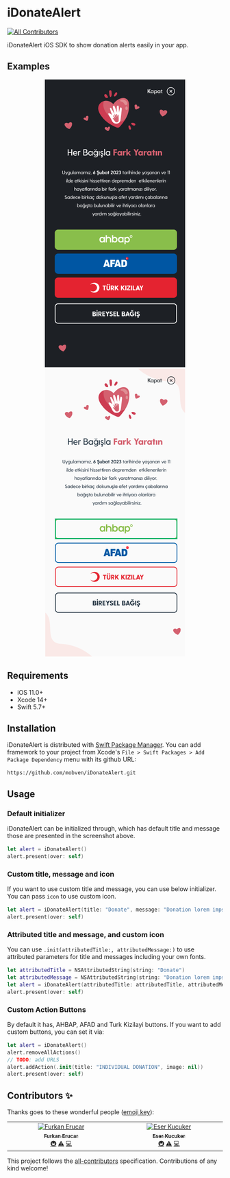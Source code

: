 # iDonateAlert
<!-- ALL-CONTRIBUTORS-BADGE:START - Do not remove or modify this section -->
[![All Contributors](https://img.shields.io/badge/all_contributors-1-orange.svg?style=flat-square)](#contributors-)
<!-- ALL-CONTRIBUTORS-BADGE:END -->

iDonateAlert iOS SDK to show donation alerts easily in your app.

## Examples
<p align="center">
  <img alt="UI" src="Docs/screenshot_dark.png">
  <img alt="UI" src="Docs/screenshot_light.png">
</p>


## Requirements
* iOS 11.0+
* Xcode 14+
* Swift 5.7+

## Installation
iDonateAlert is distributed with [Swift Package Manager](https://swift.org/package-manager/). You can add framework to your project from Xcode's `File > Swift Packages > Add Package Dependency` menu with its github URL:
```
https://github.com/mobven/iDonateAlert.git
```

## Usage
### Default initializer
iDonateAlert can be initialized through, which has default title and message those are presented in the screenshot above.
```swift
let alert = iDonateAlert()
alert.present(over: self)
```

### Custom title, message and icon
If you want to use custom title and message, you can use below initializer. You can pass `icon` to use custom icon.    
```swift 
let alert = iDonateAlert(title: "Donate", message: "Donation lorem impsum...")
alert.present(over: self)
```

### Attributed title and message, and custom icon
You can use `.init(attributedTitle:, attributedMessage:)` to use attributed parameters for title and messages including your own fonts. 
```swift    
let attributedTitle = NSAttributedString(string: "Donate")
let attributedMessage = NSAttributedString(string: "Donation lorem impsum...")
let alert = iDonateAlert(attributedTitle: attributedTitle, attributedMessage: attributedMessage)
alert.present(over: self)
```

### Custom Action Buttons
By default it has, AHBAP, AFAD and Turk Kizilayi buttons. If you want to add custom buttons, you can set it via:
```swift
let alert = iDonateAlert()
alert.removeAllActions()
// TODO: add URLS
alert.addAction(.init(title: "INDIVIDUAL DONATION", image: nil))
alert.present(over: self)
```

## Contributors ✨

Thanks goes to these wonderful people ([emoji key](https://allcontributors.org/docs/en/emoji-key)):

<!-- ALL-CONTRIBUTORS-LIST:START - Do not remove or modify this section -->
<!-- prettier-ignore-start -->
<!-- markdownlint-disable -->
<table>
  <tbody>
    <tr>
      <td align="center" valign="top" width="14.28%"><a href="https://www.linkedin.com/in/furkan-erucar/"><img src="https://avatars.githubusercontent.com/u/97690923?v=4?s=100" width="100px;" alt="Furkan Erucar"/><br /><sub><b>Furkan Erucar</b></sub></a><br /><a href="#infra-Pessevmeyen" title="Infrastructure (Hosting, Build-Tools, etc)">🚇</a> <a href="https://github.com/mobven/iDonateAlert/commits?author=Pessevmeyen" title="Tests">⚠️</a> <a href="https://github.com/mobven/iDonateAlert/commits?author=Pessevmeyen" title="Code">💻</a></td>
      <td align="center" valign="top" width="14.28%"><a href="https://github.com/NOTB4D"><img src="https://avatars.githubusercontent.com/u/75912206?v=4?s=100" width="100px;" alt="Eser Kucuker"/><br /><sub><b>Eser Kucuker</b></sub></a><br /><a href="#infra-NOTB4D" title="Infrastructure (Hosting, Build-Tools, etc)">🚇</a> <a href="https://github.com/mobven/iDonateAlert/commits?author=NOTB4D" title="Tests">⚠️</a> <a href="https://github.com/mobven/iDonateAlert/commits?author=NOTB4D" title="Code">💻</a></td>
    </tr>
  </tbody>
</table>

<!-- markdownlint-restore -->
<!-- prettier-ignore-end -->

<!-- ALL-CONTRIBUTORS-LIST:END -->

This project follows the [all-contributors](https://github.com/all-contributors/all-contributors) specification. Contributions of any kind welcome!